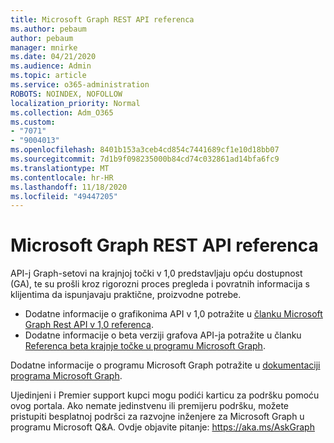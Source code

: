 ```yaml
---
title: Microsoft Graph REST API referenca
ms.author: pebaum
author: pebaum
manager: mnirke
ms.date: 04/21/2020
ms.audience: Admin
ms.topic: article
ms.service: o365-administration
ROBOTS: NOINDEX, NOFOLLOW
localization_priority: Normal
ms.collection: Adm_O365
ms.custom:
- "7071"
- "9004013"
ms.openlocfilehash: 8401b153a3ceb4cd854c7441689cf1e10d18bb07
ms.sourcegitcommit: 7d1b9f098235000b84cd74c032861ad14bfa6fc9
ms.translationtype: MT
ms.contentlocale: hr-HR
ms.lasthandoff: 11/18/2020
ms.locfileid: "49447205"
---
```

# <a name="microsoft-graph-rest-api-reference"></a>Microsoft Graph REST API referenca

API-j Graph-setovi na krajnjoj točki v 1,0 predstavljaju opću dostupnost (GA), te su prošli kroz rigorozni proces pregleda i povratnih informacija s klijentima da ispunjavaju praktične, proizvodne potrebe.

- Dodatne informacije o grafikonima API v 1,0 potražite u [članku Microsoft Graph Rest API v 1,0 referenca](https://docs.microsoft.com/graph/api/overview?toc=.%2Fref%2Ftoc.json&view=graph-rest-1.0&preserve-view=true). 
- Dodatne informacije o beta verziji grafova API-ja potražite u članku [Referenca beta krajnje točke u programu Microsoft Graph](https://docs.microsoft.com/graph/api/overview?toc=.%2Fref%2Ftoc.json&view=graph-rest-beta&preserve-view=true).

Dodatne informacije o programu Microsoft Graph potražite u [dokumentaciji programa Microsoft Graph](https://docs.microsoft.com/graph/).

Ujedinjeni i Premier support kupci mogu podići karticu za podršku pomoću ovog portala. Ako nemate jedinstvenu ili premijeru podršku, možete pristupiti besplatnoj podršci za razvojne inženjere za Microsoft Graph u programu Microsoft Q&A. Ovdje objavite pitanje: https://aka.ms/AskGraph
